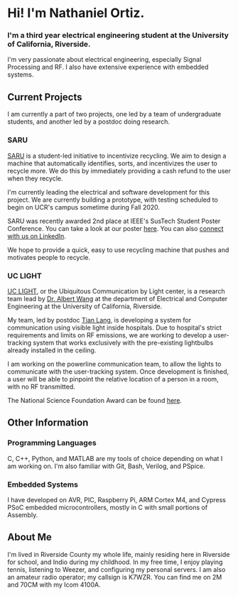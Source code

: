 # Hi! I'm Nathaniel Ortiz.
### I'm a third year electrical engineering student at the University of California, Riverside.

I'm very passionate about electrical engineering, especially Signal Processing and RF. I also have extensive experience with embedded systems.

## Current Projects
I am currently a part of two projects, one led by a team of undergraduate students, and another led by a postdoc doing research.

### SARU
[SARU](https://sarurecycling.com/) is a student-led initiative to incentivize recycling. We aim to design a machine that automatically identifies, sorts, and incentivizes the user to recycle more. We do this by immediately providing a cash refund to the user when they recycle.

I'm currently leading the electrical and software development for this project. We are currently building a prototype, with testing scheduled to begin on UCR's campus sometime during Fall 2020.

SARU was recently awarded 2nd place at IEEE's SusTech Student Poster Conference. You can take a look at our poster [here](https://site.ieee.org/sustech/2020/sustech-2020-poster-contest-winners/). You can also [connect with us on LinkedIn](https://www.linkedin.com/company/saru-recycling/about/).

We hope to provide a quick, easy to use recycling machine that pushes and motivates people to recycle.

### UC LIGHT
[UC LIGHT](https://www.uclight.ucr.edu/), or the Ubiquitous Communication by Light center, is a research team lead by [Dr. Albert Wang](https://intra.ece.ucr.edu/~aw/) at the department of Electrical and Computer Engineering at the University of California, Riverside.

My team, led by postdoc [Tian Lang](https://scholar.google.com/citations?user=blB4mfYAAAAJ&hl=en), is developing a system for communication using visible light inside hospitals. Due to hospital's strict requirements and limits on RF emissions, we are working to develop a user-tracking system that works exclusively with the pre-existing lightbulbs already installed in the ceiling. 

I am working on the powerline communication team, to allow the lights to communicate with the user-tracking system. Once development is finished, a user will be able to pinpoint the relative location of a person in a room, with no RF transmitted.

The National Science Foundation Award can be found [here](https://www.nsf.gov/awardsearch/showAward?AWD_ID=1838702).

## Other Information

### Programming Languages
C, C++, Python, and MATLAB are my tools of choice depending on what I am working on. I'm also familiar with Git, Bash, Verilog, and PSpice. 

### Embedded Systems
I have developed on AVR, PIC, Raspberry Pi, ARM Cortex M4, and Cypress PSoC embedded microcontrollers, mostly in C with small portions of Assembly.

## About Me
I'm lived in Riverside County my whole life, mainly residing here in Riverside for school, and Indio during my childhood. In my free time, I enjoy playing tennis, listening to Weezer, and configuring my personal servers. I am also an amateur radio operator; my callsign is K7WZR. You can find me on 2M and 70CM with my Icom 4100A.
